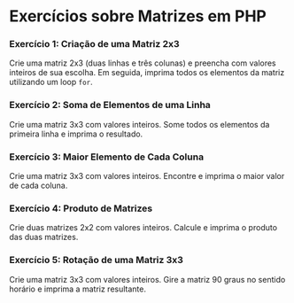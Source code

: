 # Exercícios sobre Matrizes em PHP

### Exercício 1: Criação de uma Matriz 2x3  
Crie uma matriz 2x3 (duas linhas e três colunas) e preencha com valores inteiros de sua escolha. Em seguida, imprima todos os elementos da matriz utilizando um loop `for`.

### Exercício 2: Soma de Elementos de uma Linha  
Crie uma matriz 3x3 com valores inteiros. Some todos os elementos da primeira linha e imprima o resultado.

### Exercício 3: Maior Elemento de Cada Coluna  
Crie uma matriz 3x3 com valores inteiros. Encontre e imprima o maior valor de cada coluna.

### Exercício 4: Produto de Matrizes  
Crie duas matrizes 2x2 com valores inteiros. Calcule e imprima o produto das duas matrizes.

### Exercício 5: Rotação de uma Matriz 3x3  
Crie uma matriz 3x3 com valores inteiros. Gire a matriz 90 graus no sentido horário e imprima a matriz resultante.
